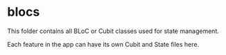 # blocs

This folder contains all BLoC or Cubit classes used for state management.

Each feature in the app can have its own Cubit and State files here.
